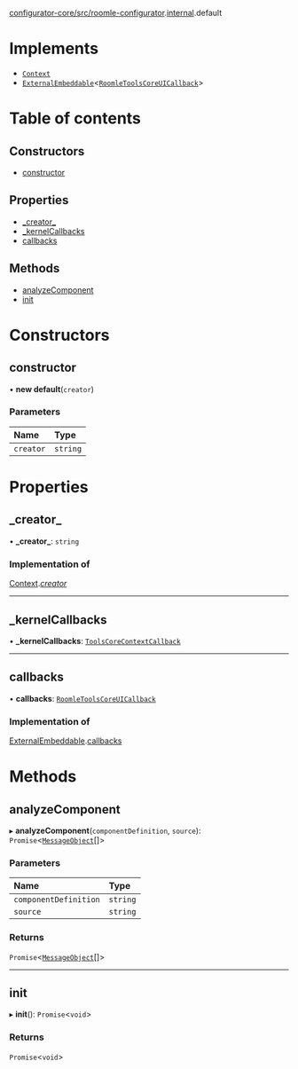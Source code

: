 [configurator-core/src/roomle-configurator](../modules/configurator_core_src_roomle_configurator.md).[internal](../modules/configurator_core_src_roomle_configurator._internal_.md).default

# Implements

- [`Context`](../interfaces/configurator_core_src_configurator._internal_.Context.md)
- [`ExternalEmbeddable`](../interfaces/configurator_core_src_configurator._internal_.ExternalEmbeddable.md)<[`RoomleToolsCoreUICallback`](../interfaces/configurator_core_src_roomle_configurator._internal_.RoomleToolsCoreUICallback.md)\>

# Table of contents

## Constructors

- [constructor](configurator_core_src_roomle_configurator._internal_.default-11.md#constructor)

## Properties

- [\_creator\_](configurator_core_src_roomle_configurator._internal_.default-11.md#_creator_)
- [\_kernelCallbacks](configurator_core_src_roomle_configurator._internal_.default-11.md#_kernelcallbacks)
- [callbacks](configurator_core_src_roomle_configurator._internal_.default-11.md#callbacks)

## Methods

- [analyzeComponent](configurator_core_src_roomle_configurator._internal_.default-11.md#analyzecomponent)
- [init](configurator_core_src_roomle_configurator._internal_.default-11.md#init)

# Constructors

## constructor

• **new default**(`creator`)

### Parameters

| Name | Type |
| :------ | :------ |
| `creator` | `string` |

# Properties

## \_creator\_

• **\_creator\_**: `string`

### Implementation of

[Context](../interfaces/configurator_core_src_configurator._internal_.Context.md).[_creator_](../interfaces/configurator_core_src_configurator._internal_.Context.md#_creator_)

___

## \_kernelCallbacks

• **\_kernelCallbacks**: [`ToolsCoreContextCallback`](../interfaces/configurator_core_src_roomle_configurator._internal_.ToolsCoreContextCallback.md)

___

## callbacks

• **callbacks**: [`RoomleToolsCoreUICallback`](../interfaces/configurator_core_src_roomle_configurator._internal_.RoomleToolsCoreUICallback.md)

### Implementation of

[ExternalEmbeddable](../interfaces/configurator_core_src_configurator._internal_.ExternalEmbeddable.md).[callbacks](../interfaces/configurator_core_src_configurator._internal_.ExternalEmbeddable.md#callbacks)

# Methods

## analyzeComponent

▸ **analyzeComponent**(`componentDefinition`, `source`): `Promise`<[`MessageObject`](../interfaces/configurator_core_src_roomle_configurator._internal_.MessageObject.md)[]\>

### Parameters

| Name | Type |
| :------ | :------ |
| `componentDefinition` | `string` |
| `source` | `string` |

### Returns

`Promise`<[`MessageObject`](../interfaces/configurator_core_src_roomle_configurator._internal_.MessageObject.md)[]\>

___

## init

▸ **init**(): `Promise`<`void`\>

### Returns

`Promise`<`void`\>
